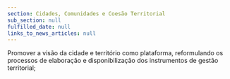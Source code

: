 ```yaml
---
section: Cidades, Comunidades e Coesão Territorial
sub_section: null
fulfilled_date: null
links_to_news_articles: null
---
```


Promover a visão da cidade e território como plataforma, reformulando os processos de elaboração e disponibilização dos instrumentos de gestão territorial;